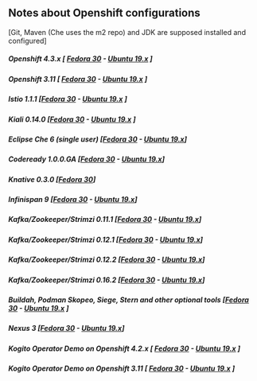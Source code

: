 ## Notes about Openshift configurations 
 [Git, Maven (Che uses the m2 repo) and JDK are supposed installed and configured]
 
##### Openshift 4.3.x [ **[Fedora 30](fedora/openshift_4.md)**  - **[Ubuntu 19.x](ubuntu/openshift_4.md)** ]
##### Openshift 3.11 [ **[Fedora 30](fedora/openshift.md)**  - **[Ubuntu 19.x](ubuntu/openshift.md)** ]
##### Istio 1.1.1 [**[Fedora 30](fedora/istio.md)** - **[Ubuntu 19.x](ubuntu/istio.md)** ]
##### Kiali 0.14.0 [**[Fedora 30](fedora/kiali.md)** - **[Ubuntu 19.x](ubuntu/kiali.md)** ]
##### Eclipse Che 6 (single user) [**[Fedora 30](fedora/eclipse_che.md)** - **[Ubuntu 19.x](ubuntu/eclipse_che.md)**]
##### Codeready 1.0.0.GA [**[Fedora 30](fedora/codeReady.md)** - **[Ubuntu 19.x](ubuntu/codeReady.md)**]
##### Knative 0.3.0 [**[Fedora 30](fedora/knative.md)**]
##### Infinispan 9 [**[Fedora 30](fedora/infinispan.md)** - **[Ubuntu 19.x](ubuntu/infinispan.md)**]
##### Kafka/Zookeeper/Strimzi 0.11.1  [[Fedora 30](fedora/kafka.md) - [Ubuntu 19.x](ubuntu/kafka.md)]
##### Kafka/Zookeeper/Strimzi 0.12.1  [[Fedora 30](fedora/kafka_0121.md) - [Ubuntu 19.x](ubuntu/kafka_0121.md)]
##### Kafka/Zookeeper/Strimzi 0.12.2  [[Fedora 30](fedora/kafka_0122.md) - [Ubuntu 19.x](ubuntu/kafka_0122.md)]
##### Kafka/Zookeeper/Strimzi 0.16.2  [[Fedora 30](fedora/kafka_0162.md) - [Ubuntu 19.x](ubuntu/kafka_0162.md)]
##### Buildah, Podman Skopeo, Siege,  Stern and other optional tools [**[Fedora 30](fedora/optional.md)**  - **[Ubuntu 19.x](ubuntu/optional.md)** ]
##### Nexus 3 [**[Fedora 30](fedora/nexus.md)** - **[Ubuntu 19.x](ubuntu/nexus.md)**]
##### Kogito Operator Demo on Openshift 4.2.x [ **[Fedora 30](fedora/kogito_openshift_4.md)**  - **[Ubuntu 19.x](ubuntu/kogito_openshift_4.md)** ]
##### Kogito Operator Demo on Openshift 3.11 [ **[Fedora 30](fedora/kogito_openshift.md)**  - **[Ubuntu 19.x](ubuntu/kogito_openshift.md)** ]
